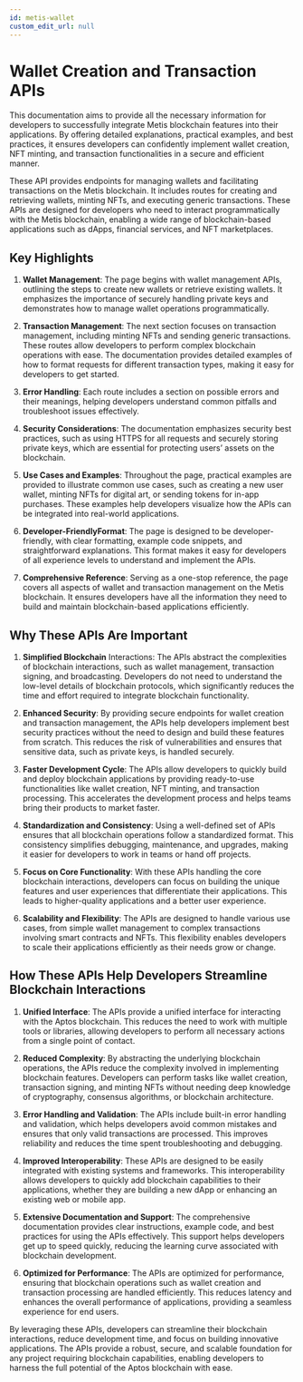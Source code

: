 ```yaml
---
id: metis-wallet
custom_edit_url: null
---
```


# Wallet Creation and Transaction APIs

This documentation aims to provide all the necessary information for developers to successfully integrate Metis blockchain features into their applications. By offering detailed explanations, practical examples, and best practices, it ensures developers can confidently implement wallet creation, NFT minting, and transaction functionalities in a secure and efficient manner.

These API provides endpoints for managing wallets and facilitating transactions on the Metis blockchain. It includes routes for creating and retrieving wallets, minting NFTs, and executing generic transactions. These APIs are designed for developers who need to interact programmatically with the Metis blockchain, enabling a wide range of blockchain-based applications such as dApps, financial services, and NFT marketplaces.

## Key Highlights

1. **Wallet Management**: The page begins with wallet management APIs, outlining the steps to create new wallets or retrieve existing wallets. It emphasizes the importance of securely handling private keys and demonstrates how to manage wallet operations programmatically.

2. **Transaction Management**: The next section focuses on transaction management, including minting NFTs and sending generic transactions. These routes allow developers to perform complex blockchain operations with ease. The documentation provides detailed examples of how to format requests for different transaction types, making it easy for developers to get started.

3. **Error Handling**: Each route includes a section on possible errors and their meanings, helping developers understand common pitfalls and troubleshoot issues effectively.

4. **Security Considerations**: The documentation emphasizes security best practices, such as using HTTPS for all requests and securely storing private keys, which are essential for protecting users’ assets on the blockchain.

5. **Use Cases and Examples**: Throughout the page, practical examples are provided to illustrate common use cases, such as creating a new user wallet, minting NFTs for digital art, or sending tokens for in-app purchases. These examples help developers visualize how the APIs can be integrated into real-world applications.

6. **Developer-FriendlyFormat**: The page is designed to be developer-friendly, with clear formatting, example code snippets, and straightforward explanations. This format makes it easy for developers of all experience levels to understand and implement the APIs.

7. **Comprehensive Reference**: Serving as a one-stop reference, the page covers all aspects of wallet and transaction management on the Metis blockchain. It ensures developers have all the information they need to build and maintain blockchain-based applications efficiently.

## Why These APIs Are Important

1. **Simplified Blockchain** Interactions: The APIs abstract the complexities of blockchain interactions, such as wallet management, transaction signing, and broadcasting. Developers do not need to understand the low-level details of blockchain protocols, which significantly reduces the time and effort required to integrate blockchain functionality.

2. **Enhanced Security**: By providing secure endpoints for wallet creation and transaction management, the APIs help developers implement best security practices without the need to design and build these features from scratch. This reduces the risk of vulnerabilities and ensures that sensitive data, such as private keys, is handled securely.

3. **Faster Development Cycle**: The APIs allow developers to quickly build and deploy blockchain applications by providing ready-to-use functionalities like wallet creation, NFT minting, and transaction processing. This accelerates the development process and helps teams bring their products to market faster.

4. **Standardization and Consistency**: Using a well-defined set of APIs ensures that all blockchain operations follow a standardized format. This consistency simplifies debugging, maintenance, and upgrades, making it easier for developers to work in teams or hand off projects.

5. **Focus on Core Functionality**: With these APIs handling the core blockchain interactions, developers can focus on building the unique features and user experiences that differentiate their applications. This leads to higher-quality applications and a better user experience.

6. **Scalability and Flexibility**: The APIs are designed to handle various use cases, from simple wallet management to complex transactions involving smart contracts and NFTs. This flexibility enables developers to scale their applications efficiently as their needs grow or change.

## How These APIs Help Developers Streamline Blockchain Interactions

1. **Unified Interface**: The APIs provide a unified interface for interacting with the Aptos blockchain. This reduces the need to work with multiple tools or libraries, allowing developers to perform all necessary actions from a single point of contact.

2. **Reduced Complexity**: By abstracting the underlying blockchain operations, the APIs reduce the complexity involved in implementing blockchain features. Developers can perform tasks like wallet creation, transaction signing, and minting NFTs without needing deep knowledge of cryptography, consensus algorithms, or blockchain architecture.

3. **Error Handling and Validation**: The APIs include built-in error handling and validation, which helps developers avoid common mistakes and ensures that only valid transactions are processed. This improves reliability and reduces the time spent troubleshooting and debugging.

4. **Improved Interoperability**: These APIs are designed to be easily integrated with existing systems and frameworks. This interoperability allows developers to quickly add blockchain capabilities to their applications, whether they are building a new dApp or enhancing an existing web or mobile app.

5. **Extensive Documentation and Support**: The comprehensive documentation provides clear instructions, example code, and best practices for using the APIs effectively. This support helps developers get up to speed quickly, reducing the learning curve associated with blockchain development.

6. **Optimized for Performance**: The APIs are optimized for performance, ensuring that blockchain operations such as wallet creation and transaction processing are handled efficiently. This reduces latency and enhances the overall performance of applications, providing a seamless experience for end users.

By leveraging these APIs, developers can streamline their blockchain interactions, reduce development time, and focus on building innovative applications. The APIs provide a robust, secure, and scalable foundation for any project requiring blockchain capabilities, enabling developers to harness the full potential of the Aptos blockchain with ease.
